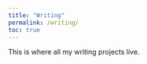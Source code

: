 ```yaml
---
title: "Writing"
permalink: /writing/
toc: true
---
```



This is where all my writing projects live.
